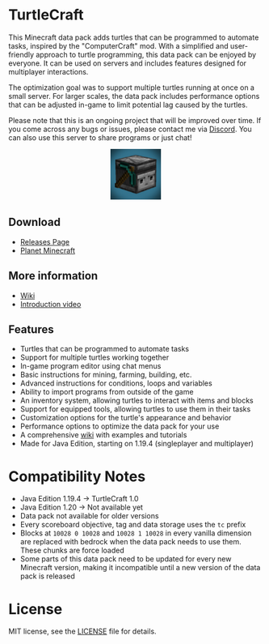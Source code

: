 
# TurtleCraft

This Minecraft data pack adds turtles that can be programmed to automate tasks, inspired by the "ComputerCraft" mod. With a simplified and user-friendly approach to turtle programming, this data pack can be enjoyed by everyone. It can be used on servers and includes features designed for multiplayer interactions.

The optimization goal was to support multiple turtles running at once on a small server. For larger scales, the data pack includes performance options that can be adjusted in-game to limit potential lag caused by the turtles.

Please note that this is an ongoing project that will be improved over time. If you come across any bugs or issues, please contact me via [Discord](https://discord.gg/QAtc7ZgPxS). You can also use this server to share programs or just chat!



<p align="center">
  <img src="pack.png" width="100" title="This is a turtle">
</p>



## Download
- [Releases Page](https://github.com/Ivaynn/TurtleCraft/releases)
- [Planet Minecraft](https://www.planetminecraft.com/data-pack/turtlecraft-programmable-turtles/)

## More information
- [Wiki](https://github.com/Ivaynn/TurtleCraft/wiki)
- [Introduction video](https://youtu.be/b-ld-X8mnps)


## Features

- Turtles that can be programmed to automate tasks
- Support for multiple turtles working together
- In-game program editor using chat menus
- Basic instructions for mining, farming, building, etc.
- Advanced instructions for conditions, loops and variables
- Ability to import programs from outside of the game
- An inventory system, allowing turtles to interact with items and blocks
- Support for equipped tools, allowing turtles to use them in their tasks
- Customization options for the turtle's appearance and behavior
- Performance options to optimize the data pack for your use
- A comprehensive [wiki](https://github.com/Ivaynn/TurtleCraft/wiki) with examples and tutorials
- Made for Java Edition, starting on 1.19.4 (singleplayer and multiplayer)




# Compatibility Notes

- Java Edition 1.19.4 -> TurtleCraft 1.0
- Java Edition 1.20 -> Not available yet
- Data pack not available for older versions
- Every scoreboard objective, tag and data storage uses the `tc` prefix
- Blocks at `10028 0 10028` and `10028 1 10028` in every vanilla dimension are replaced with bedrock when the data pack needs to use them. These chunks are force loaded
- Some parts of this data pack need to be updated for every new Minecraft version, making it incompatible until a new version of the data pack is released




# License

MIT license, see the [LICENSE](LICENSE) file for details.
